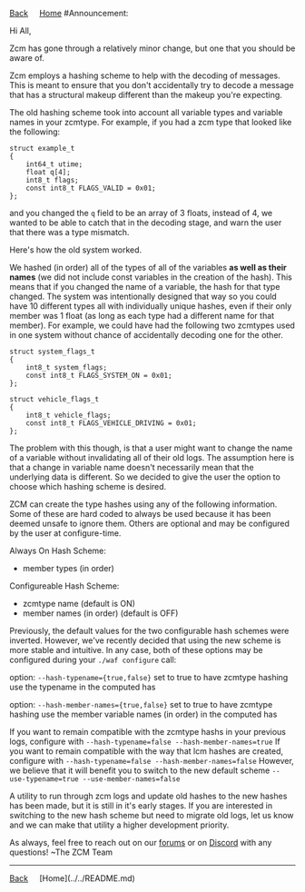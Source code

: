 <a style="margin-right: 1rem;" href="javascript:history.go(-1)">Back</a>
[Home](../../README.md)
#Announcement:

Hi All,

Zcm has gone through a relatively minor change, but one that you should be aware of.

Zcm employs a hashing scheme to help with the decoding of messages. This is meant to ensure that you don't accidentally try to decode a message that has a structural makeup different than the makeup you're expecting.

The old hashing scheme took into account all variable types and variable names in your zcmtype. For example, if you had a zcm type that looked like the following:

    struct example_t
    {
        int64_t utime;
        float q[4];
        int8_t flags;
        const int8_t FLAGS_VALID = 0x01;
    };

and you changed the `q` field to be an array of 3 floats, instead of 4, we wanted to be able to catch that in the decoding stage, and warn the user that there was a type mismatch. </p>

Here's how the old system worked.

We hashed (in order) all of the types of all of the variables **as well as their names** (we did not include const variables in the creation of the hash). This means that if you changed the name of a variable, the hash for that type changed. The system was intentionally designed that way so you could have 10 different types all with individually unique hashes, even if their only member was 1 float (as long as each type had a different name for that member). For example, we could have had the following two zcmtypes used in one system without chance of accidentally decoding one for the other.

    struct system_flags_t
    {
        int8_t system_flags;
        const int8_t FLAGS_SYSTEM_ON = 0x01;
    };

    struct vehicle_flags_t
    {
        int8_t vehicle_flags;
        const int8_t FLAGS_VEHICLE_DRIVING = 0x01;
    };

The problem with this though, is that a user might want to change the name of a variable without invalidating all of their old logs. The assumption here is that a change in variable name doesn't necessarily mean that the underlying data is different. So we decided to give the user the option to choose which hashing scheme is desired.

ZCM can create the type hashes using any of the following information. Some of these are hard coded to always be used because it has been deemed unsafe to ignore them. Others are optional and may be configured by the user at configure-time.

Always On Hash Scheme:

-  member types (in order)

Configureable Hash Scheme:

- zcmtype name (default is ON)
- member names (in order) (default is OFF)

Previously, the default values for the two configurable hash schemes were inverted. However, we've recently decided that using the new scheme is more stable and intuitive. In any case, both of these options may be configured during your `./waf configure` call:

option: `--hash-typename={true,false}`
set to true to have zcmtype hashing use the typename in the computed has

option: `--hash-member-names={true,false}`
set to true to have zcmtype hashing use the member variable names (in order) in the computed has

If you want to remain compatible with the zcmtype hashs in your previous logs, configure with
`--hash-typename=false --hash-member-names=true`
If you want to remain compatible with the way that lcm hashes are created, configure with
`--hash-typename=false --hash-member-names=false`
However, we believe that it will benefit you to switch to the new default scheme
`--use-typename=true --use-member-names=false`

A utility to run through zcm logs and update old hashes to the new hashes has been made, but it is still in it's early stages. If you are interested in switching to the new hash scheme but need to migrate old logs, let us know and we can make that utility a higher development priority.

As always, feel free to reach out on our [forums](https://groups.google.com/forum/#!forum/zcm-users) or on [Discord](https://discord.gg/T6jYM3eMjw) with any questions!
~The ZCM Team

<hr>
<a style="margin-right: 1rem;" href="javascript:history.go(-1)">Back</a>
[Home](../../README.md)
